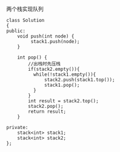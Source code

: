 两个栈实现队列

    class Solution
    {
    public:
        void push(int node) {
             stack1.push(node);
        }

        int pop() {
            //出栈时先压栈
            if(stack2.empty()){
              while(!stack1.empty()){
                  stack2.push(stack1.top());
                  stack1.pop();
              }
            }
            int result = stack2.top();
            stack2.pop();
            return result;   
        }

    private:
        stack<int> stack1;
        stack<int> stack2;
    };